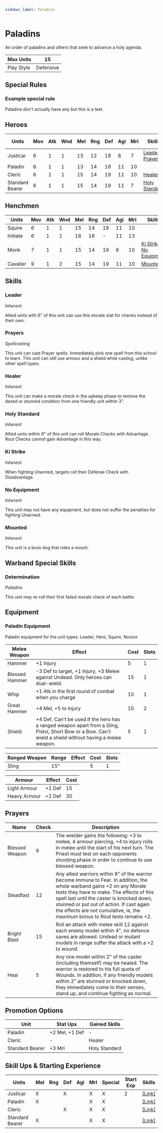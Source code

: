 ```yaml
---
sidebar_label: Paladins
---
```

# Paladins
An order of paladins and others that seek to advance a holy agenda.

| Max Units | 15 |
| ---- | ---- |
| Play Style | Defensive |

## Special Rules
### Example special rule
Paladins don't actually have any but this is a test.
## Heroes
| Units | Mov | Atk | Wnd | Mel | Rng | Def | Agi | Mrl | Skills | Cost |  Cap | Skill Ups |
| ---- | ---- | ---- | ---- | ---- | ---- | ---- | ---- | ---- | ---- | ---- | ---- | ---- |
| Justicar | 6 | 1 | 1 | 13 | 12 | 18 | 8 | 7 | [Leader](#leader), [Prayers](#prayers) | 70 | 1 | [\[Link\]](docs/8.%20Reference/4.%20Skill%20Search.md?filter=Melee,Defense,Morale,Paladins) |
| Paladin | 6 | 1 | 1 | 13 | 14 | 18 | 11 | 10 |  | 35 | - | [\[Link\]](docs/8.%20Reference/4.%20Skill%20Search.md?filter=Melee,Morale,Paladins) |
| Cleric | 6 | 1 | 1 | 15 | 14 | 19 | 11 | 10 | [Healer](#healer) | 30 | 1 | [\[Link\]](docs/8.%20Reference/4.%20Skill%20Search.md?filter=Defense,Morale,Paladins) |
| Standard Bearer | 6 | 1 | 1 | 15 | 14 | 19 | 11 | 7 | [Holy Standard](#holy-standard) | 45 | 1 | [\[Link\]](docs/8.%20Reference/4.%20Skill%20Search.md?filter=Melee,Morale,Paladins) |

## Henchmen
| Units | Mov | Atk | Wnd | Mel | Rng | Def | Agi | Mrl | Skills | Cost |  Cap |
| ---- | ---- | ---- | ---- | ---- | ---- | ---- | ---- | ---- | ---- | ---- | ---- |
| Squire | 6 | 1 | 1 | 15 | 14 | 19 | 11 | 10 |  | 25 | - |
| Initiate | 6 | 1 | 1 | 16 | 16 | - | 11 | 13 |  | 15 | - |
| Monk | 7 | 1 | 1 | 15 | 14 | 19 | 8 | 10 | [Ki Strike](#ki-strike), [No Equipment](#no-equipment) | 40 | 3 |
| Cavalier | 9 | 1 | 2 | 15 | 14 | 19 | 11 | 10 | [Mounted](#mounted) | 45 | 3 |

## Skills 
### Leader
*Inherent*

Allied units with 6" of this unit can use this morale stat for checks instead of their own.
### Prayers
*Spellcasting*

This unit can cast Prayer spells. Immediately pick one spell from this school to learn. This unit can still use armour and a shield while casting, unlike other spell types.
### Healer
*Inherent*

This unit can make a morale check in the upkeep phase to remove the dazed or stunned condition from one friendly unit within 3".
### Holy Standard
*Inherent*

Allied units within 6" of this unit can roll Morale Checks with Advantage. Rout Checks cannot gain Advantage in this way.
### Ki Strike
*Inherent*

When fighting Unarmed, targets roll their Defense Check with Disadvantage.
### No Equipment
*Inherent*

This unit may not have any equipment, but does not suffer the penalties for fighting Unarmed.
### Mounted
*Inherent*

This unit is a boss dog that rides a mount.

## Warband Special Skills 
### Determination
*Paladins*

This unit may re-roll their first failed morale check of each battle.

## Equipment

### Paladin Equipment 
Paladin equipment for the unit types: Leader, Hero, Squire, Novice

| Melee Weapon | Effect | Cost | Slots |
| ---- | ------ | ---- | ----- |
| Hammer | +1 Injury | 5 | 1 |
| Blessed Hammer | -3 Def to target, +1 Injury, +3 Melee against Undead. Only heroes can dual-wield. | 15 | 1 |
| Whip | +1 Atk in the first round of combat when you charge | 10 | 1 |
| Great Hammer | +4 Mel, +5 to Injury | 10 | 2 |
| Shield | +4 Def. Can't be used if the hero has a ranged weapon apart from a Sling, Pistol, Short Bow or a Bow. Can't wield a shield without having a melee weapon. | 5 | 1 |

| Ranged Weapon | Range | Effect | Cost | Slots |
| ---- | ----- | ------ | ---- | ----- |
| Sling | 15" |  | 5 | 1 |

| Armour | Effect | Cost |
| ---- | ------ | ---- |
| Light Armour | +1 Def | 15 |
| Heavy Armour | +2 Def | 30 |

## Prayers 

| Name | Check | Description |
| ---- | ------ | ---- |
| Blessed Weapon | 9 | The wielder gains the following: +3 to melee, 4 armour piercing, +4 to injury rolls in melee until the start of his next turn. The Priest must test on each opponents shooting phase in order to continue to use blessed weapon. |
| Steadfast | 12 | Any allied warriors within 8" of the warrior become immune to Fear. In addition, the whole warband gains +2 on any Morale tests they have to make. The effects of this spell last until the caster is knocked down, stunned or put out of action. If cast again the effects are not cumulative, ie, the maximum bonus to Rout tests remains +2. |
| Bright Blast | 15 | Roll an attack with melee skill 12 against each enemy model within 4", no defence saves are allowed. Undead or mutant models in range suffer the attack with a +2 to wound. |
| Heal | 5 | Any one model within 2" of the caster (including themself) may be healed. The warrior is restored to his full quota of Wounds. In addition, if any friendly models within 2" are stunned or knocked down, they immediately come to their senses, stand up, and continue fighting as normal. |


## Promotion Options
| Unit | Stat Ups | Gained Skills |
| ---- | ---- | ---- |
| Paladin | +2 Mel, +1 Def | - |
| Cleric | - | Healer |
| Standard Bearer | +3 Mrl | Holy Standard |

## Skill Ups & Starting Experience
| Units | Mel | Rng | Def | Agi | Mrl | Special | Start Exp | Skills |
| ---- | ---- | ---- | ---- | ---- | ---- | ---- | ---- | ---- |
| Justicar | X |  | X |  | X | X | 2 | [\[Link\]](docs/8.%20Reference/4.%20Skill%20Search.md?filter=Melee,Defense,Morale,Paladins) |
| Paladin | X |  |  |  | X | X |  | [\[Link\]](docs/8.%20Reference/4.%20Skill%20Search.md?filter=Melee,Morale,Paladins) |
| Cleric |  |  | X |  | X | X |  | [\[Link\]](docs/8.%20Reference/4.%20Skill%20Search.md?filter=Defense,Morale,Paladins) |
| Standard Bearer | X |  |  |  | X | X |  | [\[Link\]](docs/8.%20Reference/4.%20Skill%20Search.md?filter=Melee,Morale,Paladins) |
